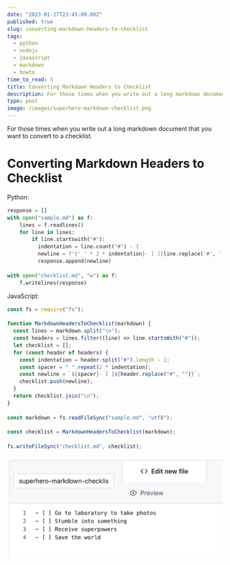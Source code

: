 ```yaml
---
date: "2023-01-27T23:45:00.00Z"
published: true
slug: converting-markdown-headers-to-checklist
tags:
  - python
  - nodejs
  - javascript
  - markdown
  - howto
time_to_read: 5
title: Converting Markdown Headers to Checklist
description: For those times when you write out a long markdown document that you want to convert to a checklist.
type: post
image: /images/superhero-markdown-checklist.png
---
```


For those times when you write out a long markdown document that you want to convert to a checklist.

# Converting Markdown Headers to Checklist

Python:

```python
response = []
with open("sample.md") as f:
    lines = f.readlines()
    for line in lines:
        if line.startswith("#"):
          indentation = line.count("#") - 1
          newline = f"{' ' * 2 * indentation}- [ ]{line.replace('#', '')}"
          response.append(newline)

with open("checklist.md", "w") as f:
    f.writelines(response)
```

JavaScript:

```javascript
const fs = require("fs");

function MarkdownHeadersToChecklist(markdown) {
  const lines = markdown.split("\n");
  const headers = lines.filter((line) => line.startsWith("#"));
  let checklist = [];
  for (const header of headers) {
    const indentation = header.split("#").length - 1;
    const spacer = " ".repeat(2 * indentation);
    const newline = `${spacer}- [ ]${header.replace("#", "")}`;
    checklist.push(newline);
  }
  return checklist.join("\n");
}

const markdown = fs.readFileSync("sample.md", "utf8");

const checklist = MarkdownHeadersToChecklist(markdown);

fs.writeFileSync("checklist.md", checklist);
```

![Converting Markdown Headers to Checklist](/public/images/superhero-markdown-checklist.png)
